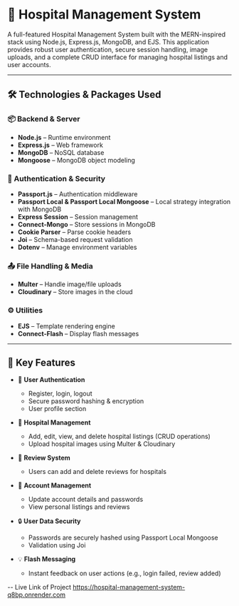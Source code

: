 # 🏥 Hospital Management System

A full-featured Hospital Management System built with the MERN-inspired stack using Node.js, Express.js, MongoDB, and EJS. 
This application provides robust user authentication, secure session handling, image uploads, and a complete CRUD interface for managing hospital listings and user accounts.

---

## 🛠️ Technologies & Packages Used

### 📦 Backend & Server
- **Node.js** – Runtime environment
- **Express.js** – Web framework
- **MongoDB** – NoSQL database
- **Mongoose** – MongoDB object modeling

### 🔐 Authentication & Security
- **Passport.js** – Authentication middleware
- **Passport Local & Passport Local Mongoose** – Local strategy integration with MongoDB
- **Express Session** – Session management
- **Connect-Mongo** – Store sessions in MongoDB
- **Cookie Parser** – Parse cookie headers
- **Joi** – Schema-based request validation
- **Dotenv** – Manage environment variables

### 📤 File Handling & Media
- **Multer** – Handle image/file uploads
- **Cloudinary** – Store images in the cloud

### ⚙️ Utilities
- **EJS** – Template rendering engine
- **Connect-Flash** – Display flash messages

---

## 🌟 Key Features

- 🔐 **User Authentication**
  - Register, login, logout
  - Secure password hashing & encryption
  - User profile section

- 🏥 **Hospital Management**
  - Add, edit, view, and delete hospital listings (CRUD operations)
  - Upload hospital images using Multer & Cloudinary

- 💬 **Review System**
  - Users can add and delete reviews for hospitals

- 👤 **Account Management**
  - Update account details and passwords
  - View personal listings and reviews

- 🔒 **User Data Security**
  - Passwords are securely hashed using Passport Local Mongoose
  - Validation using Joi

- 💡 **Flash Messaging**
  - Instant feedback on user actions (e.g., login failed, review added)

--
Live Link of Project 
https://hospital-management-system-q8bp.onrender.com
